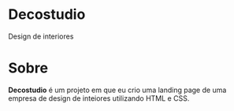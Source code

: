 <h1 align: "center">Decostudio</h1>
<p>Design de interiores</p>

# Sobre

**Decostudio** é um projeto em que eu crio uma landing page de uma empresa de design de inteiores utilizando HTML e CSS.